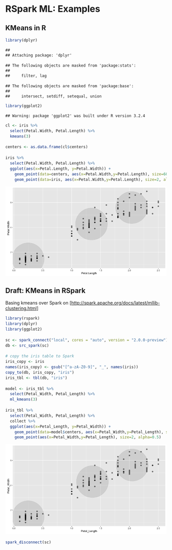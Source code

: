 RSpark ML: Examples
================

KMeans in R
-----------

``` r
library(dplyr)
```

    ## 
    ## Attaching package: 'dplyr'

    ## The following objects are masked from 'package:stats':
    ## 
    ##     filter, lag

    ## The following objects are masked from 'package:base':
    ## 
    ##     intersect, setdiff, setequal, union

``` r
library(ggplot2)
```

    ## Warning: package 'ggplot2' was built under R version 3.2.4

``` r
cl <- iris %>%
  select(Petal.Width, Petal.Length) %>%
  kmeans(3)

centers <- as.data.frame(cl$centers)

iris %>%
  select(Petal.Width, Petal.Length) %>%
  ggplot(aes(x=Petal.Length, y=Petal.Width)) +
    geom_point(data=centers, aes(x=Petal.Width,y=Petal.Length), size=60, alpha=0.1) +
    geom_point(data=iris, aes(x=Petal.Width,y=Petal.Length), size=2, alpha=0.5)
```

![](ml_examples_files/figure-markdown_github/unnamed-chunk-1-1.png)

Draft: KMeans in RSpark
-----------------------

Basing kmeans over Spark on \[<http://spark.apache.org/docs/latest/mllib-clustering.html>\]

``` r
library(rspark)
library(dplyr)
library(ggplot2)

sc <- spark_connect("local", cores = "auto", version = "2.0.0-preview")
db <- src_spark(sc)

# copy the iris table to Spark
iris_copy <- iris
names(iris_copy) <- gsub("[^a-zA-Z0-9]", "_", names(iris))
copy_to(db, iris_copy, "iris")
iris_tbl <- tbl(db, "iris")

model <- iris_tbl %>%
  select(Petal_Width, Petal_Length) %>%
  ml_kmeans(3)

iris_tbl %>%
  select(Petal_Width, Petal_Length) %>%
  collect %>%
  ggplot(aes(x=Petal_Length, y=Petal_Width)) +
    geom_point(data=model$centers, aes(x=Petal_Width,y=Petal_Length), size=60, alpha=0.1) +
    geom_point(aes(x=Petal_Width,y=Petal_Length), size=2, alpha=0.5)
```

![](ml_examples_files/figure-markdown_github/unnamed-chunk-2-1.png)

``` r
spark_disconnect(sc)
```
